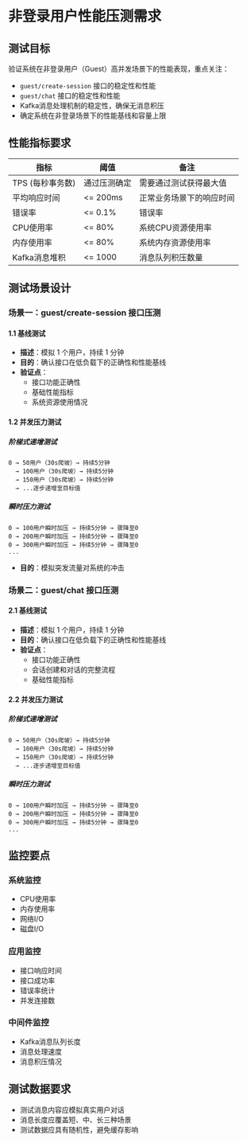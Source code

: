 # 非登录用户性能压测需求

## 测试目标
验证系统在非登录用户（Guest）高并发场景下的性能表现，重点关注：
- `guest/create-session` 接口的稳定性和性能
- `guest/chat` 接口的稳定性和性能
- Kafka消息处理机制的稳定性，确保无消息积压
- 确定系统在非登录场景下的性能基线和容量上限

## 性能指标要求

| 指标 | 阈值 | 备注 |
|------|------|------|
| TPS (每秒事务数) | 通过压测确定 | 需要通过测试获得最大值 |
| 平均响应时间 | <= 200ms | 正常业务场景下的响应时间 |
| 错误率 | <= 0.1% | 错误率 |
| CPU使用率 | <= 80% | 系统CPU资源使用率 |
| 内存使用率 | <= 80% | 系统内存资源使用率 |
| Kafka消息堆积 | <= 1000 | 消息队列积压数量 |

## 测试场景设计

### 场景一：guest/create-session 接口压测

#### 1.1 基线测试
- **描述**：模拟 1 个用户，持续 1 分钟
- **目的**：确认接口在低负载下的正确性和性能基线
- **验证点**：
  - 接口功能正确性
  - 基础性能指标
  - 系统资源使用情况

#### 1.2 并发压力测试

##### 阶梯式递增测试
```
0 → 50用户（30s爬坡）→ 持续5分钟 
  → 100用户（30s爬坡）→ 持续5分钟 
  → 150用户（30s爬坡）→ 持续5分钟 
  → ...逐步递增至目标值
```

##### 瞬时压力测试
```
0 → 100用户瞬时加压 → 持续5分钟 → 骤降至0
0 → 200用户瞬时加压 → 持续5分钟 → 骤降至0
0 → 300用户瞬时加压 → 持续5分钟 → 骤降至0
...
```
- **目的**：模拟突发流量对系统的冲击

### 场景二：guest/chat 接口压测

#### 2.1 基线测试
- **描述**：模拟 1 个用户，持续 1 分钟
- **目的**：确认接口在低负载下的正确性和性能基线
- **验证点**：
  - 接口功能正确性
  - 会话创建和对话的完整流程
  - 基础性能指标

#### 2.2 并发压力测试

##### 阶梯式递增测试
```
0 → 50用户（30s爬坡）→ 持续5分钟 
  → 100用户（30s爬坡）→ 持续5分钟 
  → 150用户（30s爬坡）→ 持续5分钟 
  → ...逐步递增至目标值
```

##### 瞬时压力测试
```
0 → 100用户瞬时加压 → 持续5分钟 → 骤降至0
0 → 200用户瞬时加压 → 持续5分钟 → 骤降至0
0 → 300用户瞬时加压 → 持续5分钟 → 骤降至0
...
```

## 监控要点

### 系统监控
- CPU使用率
- 内存使用率
- 网络I/O
- 磁盘I/O

### 应用监控
- 接口响应时间
- 接口成功率
- 错误率统计
- 并发连接数

### 中间件监控
- Kafka消息队列长度
- 消息处理速度
- 消息积压情况

## 测试数据要求
- 测试消息内容应模拟真实用户对话
- 消息长度应覆盖短、中、长三种场景
- 测试数据应具有随机性，避免缓存影响